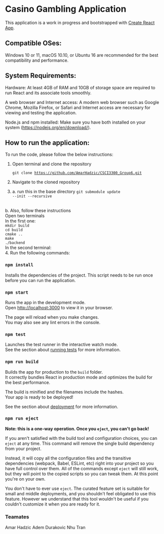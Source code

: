 # Casino Gambling Application

This application is a work in progress and bootstrapped with [Create React App](https://github.com/facebook/create-react-app).

## Compatible OSes:

Windows 10 or 11, macOS 10.10, or Ubuntu 16 are recommended for the best compatibility and performance.

## System Requirements:

Hardware: At least 4GB of RAM and 10GB of storage space are required to run React and its associate tools smoothly.

A web browser and Internet access: A modern web browser such as Google Chrome, Mozilla Firefox, or Safari and Internet access are necessary for viewing and testing the application.

Node.js and npm installed: Make sure you have both installed on your system (https://nodejs.org/en/download/).

## How to run the application:

To run the code, please follow the below instructions:

1. Open terminal and clone the repository

     <code>git clone https://github.com/AmarHadzic/CSCI3300_Group6.git </code>

2. Navigate to the cloned repository
3. a. run this in the base directory <code>git submodule update --init --recursive </code>
<br>
b. Also, follow these instructions
<br>
Open two terminals
<br>
In the first one:
<br>
<code>mkdir build</code>
<br>
<code>cd build</code>
<br>
<code>cmake ..</code>
<br>
<code>make</code>
<br>
<code>./backend</code>
<br>
In the second terminal:
<br>
4. Run the following commands:

### `npm install`

Installs the dependencies of the project. This script needs to be run once before you can run the application.

### `npm start`

Runs the app in the development mode.\
Open [http://localhost:3000](http://localhost:3000) to view it in your browser.

The page will reload when you make changes.\
You may also see any lint errors in the console.

### `npm test`

Launches the test runner in the interactive watch mode.\
See the section about [running tests](https://facebook.github.io/create-react-app/docs/running-tests) for more information.

### `npm run build`

Builds the app for production to the `build` folder.\
It correctly bundles React in production mode and optimizes the build for the best performance.

The build is minified and the filenames include the hashes.\
Your app is ready to be deployed!

See the section about [deployment](https://facebook.github.io/create-react-app/docs/deployment) for more information.

### `npm run eject`

**Note: this is a one-way operation. Once you `eject`, you can't go back!**

If you aren't satisfied with the build tool and configuration choices, you can `eject` at any time. This command will remove the single build dependency from your project.

Instead, it will copy all the configuration files and the transitive dependencies (webpack, Babel, ESLint, etc) right into your project so you have full control over them. All of 
the commands except `eject` will still work, but they will point to the copied scripts so you can tweak them. At this point you're on your own.

You don't have to ever use `eject`. The curated feature set is suitable for small and middle deployments, and you shouldn't feel obligated to use this feature. However we understand 
that this tool wouldn't be useful if you couldn't customize it when you are ready for it.

### Teamates 
Amar Hadzic 
Adem Durakovic
Nhu Tran
